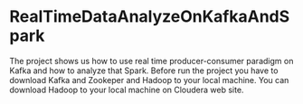# RealTimeDataAnalyzeOnKafkaAndSpark
The project shows us how to use real time producer-consumer paradigm on Kafka and how to analyze that Spark.
Before run the project you have to download Kafka and Zookeper and Hadoop to your local machine.
You can download Hadoop to your local machine on Cloudera web site.
